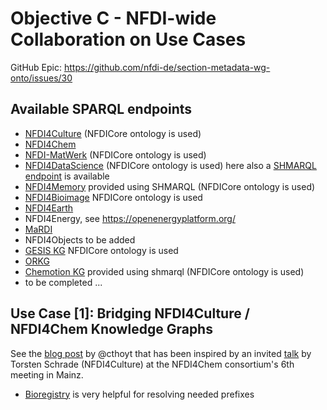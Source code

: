 # Objective C - NFDI-wide Collaboration on Use Cases

GitHub Epic: https://github.com/nfdi-de/section-metadata-wg-onto/issues/30

## Available SPARQL endpoints

- [NFDI4Culture](https://nfdi4culture.de/sparql) (NFDICore ontology is used)
- [NFDI4Chem](https://search.nfdi4chem.de/sparql)
- [NFDI-MatWerk](https://nfdi.fiz-karlsruhe.de/matwerk/shmarql/) (NFDICore
  ontology is used)
- [NFDI4DataScience](https://nfdi.fiz-karlsruhe.de/4ds/sparql) (NFDICore
  ontology is used) here also a
  [SHMARQL endpoint](https://nfdi.fiz-karlsruhe.de/4ds/shmarql) is available
- [NFDI4Memory](https://nfdi.fiz-karlsruhe.de/4memory/shmarql/) provided using
  SHMARQL (NFDICore ontology is used)
- [NFDI4Bioimage](https://kg.nfdi4bioimage.de/#/) NFDICore ontology is used
- [NFDI4Earth](https://sparql.knowledgehub.nfdi4earth.de/)
- NFDI4Energy, see https://openenergyplatform.org/
- [MaRDI](https://query.portal.mardi4nfdi.de/)
- NFDI4Objects to be added
- [GESIS KG](https://data.gesis.org/gesiskg/sparql) NFDICore ontology is used
- [ORKG](https://orkg.org/triplestore)
- [Chemotion KG](https://ditrare.ise.fiz-karlsruhe.de/chemotion-kg/shmarql/)
  provided using shmarql (NFDICore ontology is used)
- to be completed ...

## Use Case [1]: Bridging NFDI4Culture / NFDI4Chem Knowledge Graphs

See the
[blog post](https://cthoyt.com/2025/10/07/bridging-culture-and-chemistry.html)
by @cthoyt that has been inspired by an invited
[talk](https://zenodo.org/records/17127336) by Torsten Schrade (NFDI4Culture) at
the NFDI4Chem consortium's 6th meeting in Mainz.

- [Bioregistry](https://bioregistry.io/) is very helpful for resolving needed
  prefixes
